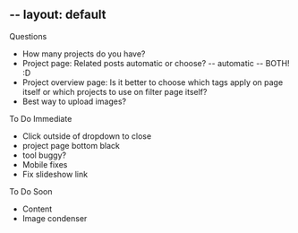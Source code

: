 -- 
layout: default
--

Questions
- How many projects do you have?
- Project page: Related posts automatic or choose?
-- automatic -- BOTH! :D
- Project overview page: Is it better to choose which tags apply on page itself or which projects to use on filter page itself?
- Best way to upload images?

To Do Immediate
- Click outside of dropdown to close
- project page bottom black
- tool buggy?
- Mobile fixes
- Fix slideshow link

To Do Soon
- Content
- Image condenser